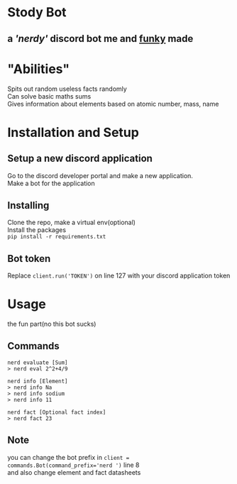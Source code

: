 # Stody Bot
 ## **a *'nerdy'* discord bot me and [funky](https://github.com/FunkySplash48) made**

# "Abilities"
Spits out random useless facts randomly  
Can solve basic maths sums  
Gives information about elements based on atomic number, mass, name
# Installation and Setup
## Setup a new discord application
Go to the discord developer portal and make a new application.  
Make a bot for the application  
## Installing
Clone the repo, make a virtual env(optional)  
Install the packages  
```pip install -r requirements.txt```
## Bot token
Replace ```client.run('TOKEN')``` on line 127 with your discord application token

# Usage
the fun part(no this bot sucks)

## Commands
```
nerd evaluate [Sum]
> nerd eval 2^2+4/9

nerd info [Element]
> nerd info Na
> nerd info sodium
> nerd info 11

nerd fact [Optional fact index]
> nerd fact 23
```

## Note
you can change the bot prefix in ```client = commands.Bot(command_prefix='nerd ')``` line 8  
and also change element and fact datasheets
